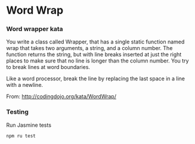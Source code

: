 # Word Wrap

### Word wrapper kata

You write a class called Wrapper, that has a single static function named wrap that takes two arguments, a string, and a column number. The function returns the string, but with line breaks inserted at just the right places to make sure that no line is longer than the column number. You try to break lines at word boundaries.

Like a word processor, break the line by replacing the last space in a line with a newline.

From: http://codingdojo.org/kata/WordWrap/

### Testing

Run Jasmine tests

```sh
npm ru test
```
